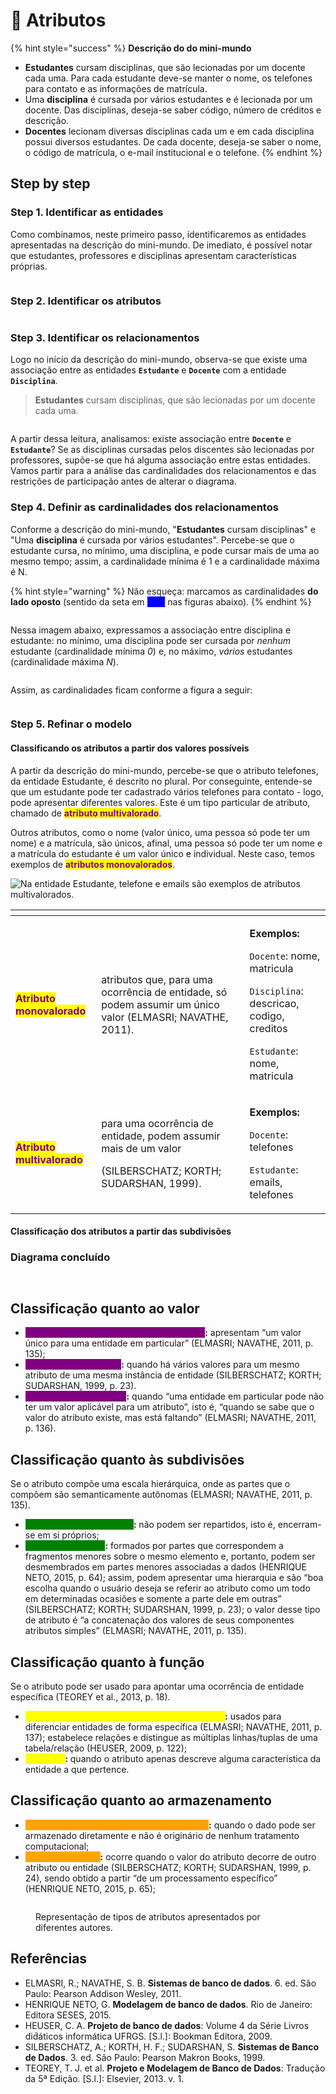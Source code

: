 # 💪 Atributos

{% hint style="success" %}
**Descrição do do mini-mundo**

* **Estudantes** cursam disciplinas, que são lecionadas por um docente cada uma. Para cada estudante deve-se manter o nome, os telefones para contato e as informações de matrícula.&#x20;
* Uma **disciplina** é cursada por vários estudantes e é lecionada por um docente. Das disciplinas, deseja-se saber código, número de créditos e descrição.
* **Docentes** lecionam diversas disciplinas cada um e em cada disciplina possui diversos estudantes. De cada docente, deseja-se saber o nome, o código de matrícula, o e-mail institucional e o telefone.
{% endhint %}

## Step by step

### Step 1. Identificar as entidades

Como combinamos, neste primeiro passo, identificaremos as entidades apresentadas na descrição do mini-mundo. De imediato, é possível notar que estudantes, professores e disciplinas apresentam características próprias.

<img src="../../../.gitbook/assets/file.excalidraw (6).svg" alt="" class="gitbook-drawing">

### Step 2. Identificar os atributos

<img src="../../../.gitbook/assets/file.excalidraw (3).svg" alt="" class="gitbook-drawing">

### Step 3. Identificar os relacionamentos

Logo no início da descrição do mini-mundo, observa-se que existe uma associação entre as entidades **`Estudante`** e **`Docente`** com a entidade **`Disciplina`**.

> **Estudantes** cursam disciplinas, que são lecionadas por um docente cada uma.

<img src="../../../.gitbook/assets/file.excalidraw (3) (1).svg" alt="" class="gitbook-drawing">

A partir dessa leitura, analisamos: existe associação entre **`Docente`** e **`Estudante`**? Se as disciplinas cursadas pelos discentes são lecionadas por professores, supõe-se que há alguma associação entre estas entidades. Vamos partir para a análise das cardinalidades dos relacionamentos e das restrições de participação antes de alterar o diagrama.

### Step 4. Definir as cardinalidades dos relacionamentos

Conforme a descrição do mini-mundo, "**Estudantes** cursam disciplinas" e "Uma **disciplina** é cursada por vários estudantes". Percebe-se que o estudante cursa, no mínimo, uma disciplina, e pode cursar mais de uma ao mesmo tempo; assim, a cardinalidade mínima é 1 e a cardinalidade máxima é N.

{% hint style="warning" %}
Não esqueça: marcamos as cardinalidades **do lado oposto** (sentido da seta em <mark style="color:blue;background-color:blue;">**azul**</mark> nas figuras abaixo).
{% endhint %}

<img src="../../../.gitbook/assets/file.excalidraw (4).svg" alt="" class="gitbook-drawing">

Nessa imagem abaixo, expressamos a associação entre disciplina e estudante: no mínimo, uma disciplina pode ser cursada por _nenhum_ estudante (cardinalidade mínima _0_) e, no máximo, _vários_ estudantes (cardinalidade máxima _N_).

<img src="../../../.gitbook/assets/file.excalidraw (5).svg" alt="" class="gitbook-drawing">

Assim, as cardinalidades ficam conforme a figura a seguir:

<img src="../../../.gitbook/assets/file.excalidraw (1).svg" alt="" class="gitbook-drawing">

### Step 5. Refinar o modelo

#### Classificando os atributos a partir dos valores possíveis

A partir da descrição do mini-mundo, percebe-se que o atributo telefones, da entidade Estudante, é descrito no plural. Por conseguinte, entende-se que um estudante pode ter cadastrado vários telefones para contato - logo, pode apresentar diferentes valores. Este é um tipo particular de atributo, chamado de <mark style="color:purple;">**atributo multivalorado**</mark>.&#x20;

Outros atributos, como o nome (valor único, uma pessoa só pode ter um nome) e a matrícula, são únicos, afinal, uma pessoa só pode ter um nome e a matrícula do estudante é um valor único e individual. Neste caso, temos exemplos de <mark style="color:purple;">**atributos monovalorados**</mark>.

<img src="../../../.gitbook/assets/file.excalidraw.svg" alt="Na entidade Estudante, telefone e emails são exemplos de atributos multivalorados." class="gitbook-drawing">

<table data-card-size="large" data-view="cards"><thead><tr><th></th><th></th><th></th></tr></thead><tbody><tr><td><mark style="color:purple;"><strong>Atributo monovalorado</strong></mark></td><td>atributos que, para uma ocorrência de entidade, só podem assumir um único valor (ELMASRI; NAVATHE, 2011).</td><td><p><strong>Exemplos:</strong></p><p><code>Docente</code>: nome, matricula</p><p><code>Disciplina</code>: descricao, codigo, creditos</p><p><code>Estudante</code>: nome, matricula</p></td></tr><tr><td><mark style="color:purple;"><strong>Atributo multivalorado</strong></mark></td><td><p>para uma ocorrência de entidade, podem assumir mais de um valor</p><p>(SILBERSCHATZ; KORTH; SUDARSHAN, 1999).</p></td><td><p><strong>Exemplos:</strong></p><p><code>Docente</code>: telefones</p><p><code>Estudante</code>: emails, telefones</p></td></tr></tbody></table>

#### Classificação dos atributos a partir das subdivisões

### Diagrama concluído

<img src="../../../.gitbook/assets/file.excalidraw (2).svg" alt="" class="gitbook-drawing">

<figure><img src="../../../.gitbook/assets/Captura de tela de 2023-03-20 13.55.36.png" alt=""><figcaption></figcaption></figure>

## Classificação quanto ao valor&#x20;

* <mark style="color:purple;background-color:purple;">**Atributo único/monovalorado/univalorado**</mark>**:** apresentam “um valor único para uma entidade em particular” (ELMASRI; NAVATHE, 2011, p. 135);
* <mark style="color:purple;background-color:purple;">**Atributo multivalorado**</mark>**:** quando há vários valores para um mesmo atributo de uma mesma instância de entidade (SILBERSCHATZ; KORTH; SUDARSHAN, 1999, p. 23).
* <mark style="color:purple;background-color:purple;">**Em falta/NULL/opcional**</mark>**:** quando “uma entidade em particular pode não ter um valor aplicável para um atributo”, isto é, “quando se sabe que o valor do atributo existe, mas está faltando” (ELMASRI; NAVATHE, 2011, p. 136).

## Classificação quanto às subdivisões

Se o atributo compõe uma escala hierárquica, onde as partes que o compõem são semanticamente autônomas (ELMASRI; NAVATHE, 2011, p. 135).&#x20;

* <mark style="color:green;background-color:green;">**Atributo simples/atômico**</mark>**:** não podem ser repartidos, isto é, encerram-se em si próprios;
* <mark style="color:green;background-color:green;">**Atributo composto**</mark>**:** formados por partes que correspondem a fragmentos menores sobre o mesmo elemento e, portanto, podem ser desmembrados em partes menores associadas a dados (HENRIQUE NETO, 2015, p. 64); assim, podem apresentar uma hierarquia e são “boa escolha quando o usuário deseja se referir ao atributo como um todo em determinadas ocasiões e somente a parte dele em outras” (SILBERSCHATZ; KORTH; SUDARSHAN, 1999, p. 23); o valor desse tipo de atributo é “a concatenação dos valores de seus componentes atributos simples” (ELMASRI; NAVATHE, 2011, p. 135).

## Classificação quanto à função

Se o atributo pode ser usado para apontar uma ocorrência de entidade específica (TEOREY et al., 2013, p. 18).&#x20;

* <mark style="color:yellow;background-color:yellow;">**Identificador/chave/restrição de exclusividade**</mark>**:** usados para diferenciar entidades de forma específica (ELMASRI; NAVATHE, 2011, p. 137); estabelece relações e distingue as múltiplas linhas/tuplas de uma tabela/relação (HEUSER, 2009, p. 122);&#x20;
* <mark style="color:yellow;background-color:yellow;">**Descritor**</mark>**:** quando o atributo apenas descreve alguma característica da entidade a que pertence.

## Classificação quanto ao armazenamento

* <mark style="color:orange;background-color:orange;">**Atributo armazenado/básico/não-derivado**</mark>**:** quando o dado pode ser armazenado diretamente e não é originário de nenhum tratamento computacional;&#x20;
* <mark style="color:orange;background-color:orange;">**Atributo derivado**</mark>**:** ocorre quando o valor do atributo decorre de outro atributo ou entidade (SILBERSCHATZ; KORTH; SUDARSHAN, 1999, p. 24), sendo obtido a partir “de um processamento específico” (HENRIQUE NETO, 2015, p. 65);

<figure><img src="../../../.gitbook/assets/flowchart-fun.png" alt=""><figcaption><p>Representação de tipos de atributos apresentados por diferentes autores.</p></figcaption></figure>

## Referências

* ELMASRI, R.; NAVATHE, S. B. **Sistemas de banco de dados**. 6. ed. São Paulo: Pearson Addison Wesley, 2011.
* HENRIQUE NETO, G. **Modelagem de banco de dados**. Rio de Janeiro: Editora SESES, 2015.
* HEUSER, C. A. **Projeto de banco de dados**: Volume 4 da Série Livros did́áticos informática UFRGS. \[S.l.]: Bookman Editora, 2009.
* SILBERSCHATZ, A.; KORTH, H. F.; SUDARSHAN, S. **Sistemas de Banco de Dados**. 3. ed. São Paulo: Pearson Makron Books, 1999.
* TEOREY, T. J. et al. **Projeto e Modelagem de Banco de Dados**: Tradução da 5ª Edição. \[S.l.]: Elsevier, 2013. v. 1.

